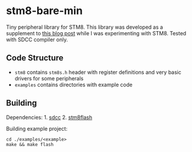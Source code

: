 # stm8-bare-min

Tiny peripheral library for STM8. This library was developed as a supplement to [this blog post](https://lujji.github.io/blog/bare-metal-programming-stm8/) while I was experimenting with STM8. Tested with SDCC compiler only.

## Code Structure
* `stm8` contains `stm8s.h` header with register definitions and very basic drivers for some peripherals
* `examples` contains directories with example code

## Building
Dependencies:
    1. [sdcc](https://sourceforge.net/projects/sdcc/)
    2. [stm8flash](https://github.com/vdudouyt/stm8flash)

Building example project:

```
cd ./examples/<example>
make && make flash
```
